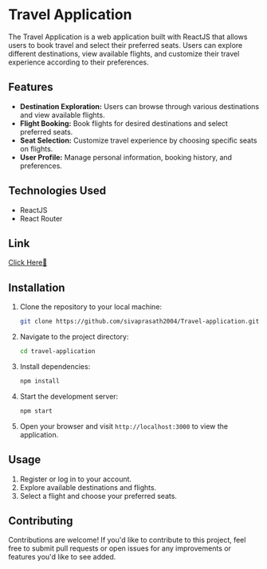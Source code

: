 # Travel Application

The Travel Application is a web application built with ReactJS that allows users to book travel and select their preferred seats. Users can explore different destinations, view available flights, and customize their travel experience according to their preferences.

## Features

- **Destination Exploration:** Users can browse through various destinations and view available flights.
- **Flight Booking:** Book flights for desired destinations and select preferred seats.
- **Seat Selection:** Customize travel experience by choosing specific seats on flights.
- **User Profile:** Manage personal information, booking history, and preferences.

## Technologies Used

- ReactJS
- React Router

## Link
<a href="https://celebrated-salamander-e58ed5.netlify.app/">Click Here🚀</a>
## Installation

1. Clone the repository to your local machine:

    ```bash
    git clone https://github.com/sivaprasath2004/Travel-application.git
    ```

2. Navigate to the project directory:

    ```bash
    cd travel-application
    ```

3. Install dependencies:

    ```bash
    npm install
    ```

4. Start the development server:

    ```bash
    npm start
    ```

5. Open your browser and visit `http://localhost:3000` to view the application.

## Usage

1. Register or log in to your account.
2. Explore available destinations and flights.
3. Select a flight and choose your preferred seats.

## Contributing

Contributions are welcome! If you'd like to contribute to this project, feel free to submit pull requests or open issues for any improvements or features you'd like to see added.
